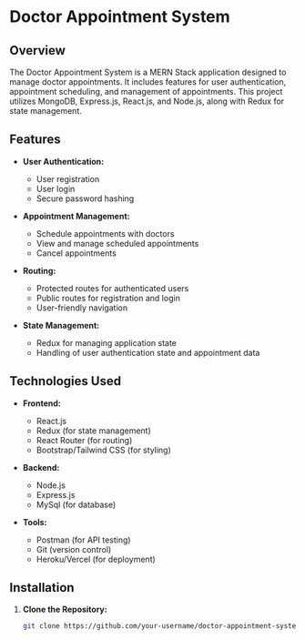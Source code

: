 # Doctor Appointment System

## Overview

The Doctor Appointment System is a MERN Stack application designed to manage doctor appointments. It includes features for user authentication, appointment scheduling, and management of appointments. This project utilizes MongoDB, Express.js, React.js, and Node.js, along with Redux for state management.

## Features

- **User Authentication:**
  - User registration
  - User login
  - Secure password hashing

- **Appointment Management:**
  - Schedule appointments with doctors
  - View and manage scheduled appointments
  - Cancel appointments

- **Routing:**
  - Protected routes for authenticated users
  - Public routes for registration and login
  - User-friendly navigation

- **State Management:**
  - Redux for managing application state
  - Handling of user authentication state and appointment data

## Technologies Used

- **Frontend:**
  - React.js
  - Redux (for state management)
  - React Router (for routing)
  - Bootstrap/Tailwind CSS (for styling)

- **Backend:**
  - Node.js
  - Express.js
  - MySql (for database)

- **Tools:**
  - Postman (for API testing)
  - Git (version control)
  - Heroku/Vercel (for deployment)

## Installation

1. **Clone the Repository:**

   ```bash
   git clone https://github.com/your-username/doctor-appointment-system.git


   
